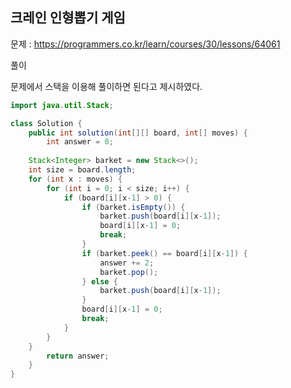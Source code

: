 ## 크레인 인형뽑기 게임

문제 : https://programmers.co.kr/learn/courses/30/lessons/64061

풀이

문제에서 스택을 이용해 풀이하면 된다고 제시하였다.

```java
import java.util.Stack;

class Solution {
    public int solution(int[][] board, int[] moves) {
        int answer = 0;
		
	Stack<Integer> barket = new Stack<>();
	int size = board.length;
	for (int x : moves) {
	    for (int i = 0; i < size; i++) {
	    	if (board[i][x-1] > 0) {
	    	    if (barket.isEmpty()) {
	    	    	barket.push(board[i][x-1]);
	    	    	board[i][x-1] = 0;
	    	    	break;
	    	    }
	    	    if (barket.peek() == board[i][x-1]) {
	    	    	answer += 2;
	    	    	barket.pop();
	    	    } else {
	    	    	barket.push(board[i][x-1]);
	    	    }    
	    	    board[i][x-1] = 0;
	    	    break;
	    	}
	    }
	}
        return answer;
    }
}
```
